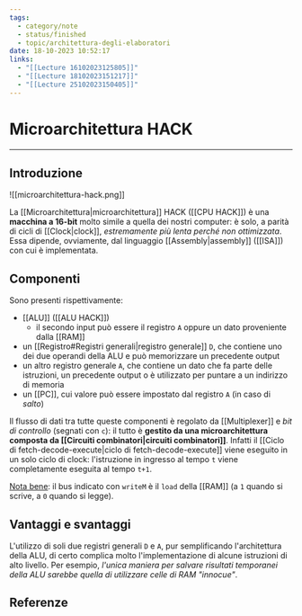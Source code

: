 ```yaml
---
tags:
  - category/note
  - status/finished
  - topic/architettura-degli-elaboratori
date: 18-10-2023 10:52:17
links:
  - "[[Lecture 16102023125805]]"
  - "[[Lecture 18102023151217]]"
  - "[[Lecture 25102023150405]]"
---
```

# Microarchitettura HACK
---
## Introduzione
![[microarchitettura-hack.png]]

La [[Microarchitettura|microarchitettura]] HACK ([[CPU HACK]]) è una **macchina a 16-bit** molto simile a quella dei nostri computer: è solo, a parità di cicli di [[Clock|clock]], _estremamente più lenta perché non ottimizzata_. Essa dipende, ovviamente, dal linguaggio [[Assembly|assembly]] ([[ISA]]) con cui è implementata.

## Componenti
Sono presenti rispettivamente:
- [[ALU]] ([[ALU HACK]])
	- il secondo input può essere il registro `A` oppure un dato proveniente dalla [[RAM]]
- un [[Registro#Registri generali|registro generale]] `D`, che contiene uno dei due operandi della ALU e può memorizzare un precedente output
- un altro registro generale `A`, che contiene un dato che fa parte delle istruzioni, un precedente output o è utilizzato per puntare a un indirizzo di memoria
- un [[PC]], cui valore può essere impostato dal registro `A` (in caso di _salto_)

Il flusso di dati tra tutte queste componenti è regolato da [[Multiplexer]] e _bit di controllo_ (segnati con `c`): il tutto è **gestito da una microarchitettura composta da [[Circuiti combinatori|circuiti combinatori]]**.
Infatti il [[Ciclo di fetch-decode-execute|ciclo di fetch-decode-execute]] viene eseguito in un solo ciclo di clock: l'istruzione in ingresso al tempo `t` viene completamente eseguita al tempo `t+1`.

<u>Nota bene</u>: il bus indicato con `writeM` è il `load` della [[RAM]] (a `1` quando si scrive, a `0` quando si legge).

## Vantaggi e svantaggi
L'utilizzo di soli due registri generali `D` e `A`, pur semplificando l'architettura della ALU, di certo complica molto l'implementazione di alcune istruzioni di alto livello. Per esempio, _l'unica maniera per salvare risultati temporanei della ALU sarebbe quella di utilizzare celle di RAM "innocue"_.

## Referenze